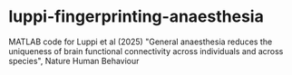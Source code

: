 # luppi-fingerprinting-anaesthesia
MATLAB code for Luppi et al (2025) "General anaesthesia reduces the uniqueness of brain functional connectivity across individuals and across species", Nature Human Behaviour
